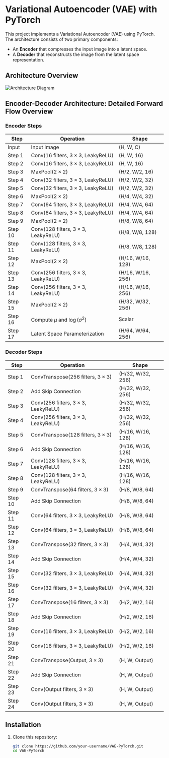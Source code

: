 # Variational Autoencoder (VAE) with PyTorch

This project implements a Variational Autoencoder (VAE) using PyTorch. The architecture consists of two primary components:
- An **Encoder** that compresses the input image into a latent space.
- A **Decoder** that reconstructs the image from the latent space representation.

## Architecture Overview
![Architecture Diagram](VAE-architecture.jpg)

## Encoder-Decoder Architecture: Detailed Forward Flow Overview

### Encoder Steps

| Step    | Operation                                   | Shape              |
|---------|---------------------------------------------|--------------------|
| Input   | Input Image                                 | (H, W, C)          |
| Step 1  | Conv(16 filters, $3 \times 3$, LeakyReLU)   | (H, W, 16)         |
| Step 2  | Conv(16 filters, $3 \times 3$, LeakyReLU)   | (H, W, 16)         |
| Step 3  | MaxPool($2 \times 2$)                       | (H/2, W/2, 16)     |
| Step 4  | Conv(32 filters, $3 \times 3$, LeakyReLU)   | (H/2, W/2, 32)     |
| Step 5  | Conv(32 filters, $3 \times 3$, LeakyReLU)   | (H/2, W/2, 32)     |
| Step 6  | MaxPool($2 \times 2$)                       | (H/4, W/4, 32)     |
| Step 7  | Conv(64 filters, $3 \times 3$, LeakyReLU)   | (H/4, W/4, 64)     |
| Step 8  | Conv(64 filters, $3 \times 3$, LeakyReLU)   | (H/4, W/4, 64)     |
| Step 9  | MaxPool($2 \times 2$)                       | (H/8, W/8, 64)     |
| Step 10 | Conv(128 filters, $3 \times 3$, LeakyReLU)  | (H/8, W/8, 128)    |
| Step 11 | Conv(128 filters, $3 \times 3$, LeakyReLU)  | (H/8, W/8, 128)    |
| Step 12 | MaxPool($2 \times 2$)                       | (H/16, W/16, 128)  |
| Step 13 | Conv(256 filters, $3 \times 3$, LeakyReLU)  | (H/16, W/16, 256)  |
| Step 14 | Conv(256 filters, $3 \times 3$, LeakyReLU)  | (H/16, W/16, 256)  |
| Step 15 | MaxPool($2 \times 2$)                       | (H/32, W/32, 256)  |
| Step 16 | Compute $\mu$ and $\log(\sigma^2)$          | Scalar             |
| Step 17 | Latent Space Parameterization               | (H/64, W/64, 256)  |

### Decoder Steps

| Step    | Operation                                   | Shape              |
|---------|---------------------------------------------|--------------------|
| Step 1  | ConvTranspose(256 filters, $3 \times 3$)    | (H/32, W/32, 256)  |
| Step 2  | Add Skip Connection                         | (H/32, W/32, 256)  |
| Step 3  | Conv(256 filters, $3 \times 3$, LeakyReLU)  | (H/32, W/32, 256)  |
| Step 4  | Conv(256 filters, $3 \times 3$, LeakyReLU)  | (H/32, W/32, 256)  |
| Step 5  | ConvTranspose(128 filters, $3 \times 3$)    | (H/16, W/16, 128)  |
| Step 6  | Add Skip Connection                         | (H/16, W/16, 128)  |
| Step 7  | Conv(128 filters, $3 \times 3$, LeakyReLU)  | (H/16, W/16, 128)  |
| Step 8  | Conv(128 filters, $3 \times 3$, LeakyReLU)  | (H/16, W/16, 128)  |
| Step 9  | ConvTranspose(64 filters, $3 \times 3$)     | (H/8, W/8, 64)     |
| Step 10 | Add Skip Connection                         | (H/8, W/8, 64)     |
| Step 11 | Conv(64 filters, $3 \times 3$, LeakyReLU)   | (H/8, W/8, 64)     |
| Step 12 | Conv(64 filters, $3 \times 3$, LeakyReLU)   | (H/8, W/8, 64)     |
| Step 13 | ConvTranspose(32 filters, $3 \times 3$)     | (H/4, W/4, 32)     |
| Step 14 | Add Skip Connection                         | (H/4, W/4, 32)     |
| Step 15 | Conv(32 filters, $3 \times 3$, LeakyReLU)   | (H/4, W/4, 32)     |
| Step 16 | Conv(32 filters, $3 \times 3$, LeakyReLU)   | (H/4, W/4, 32)     |
| Step 17 | ConvTranspose(16 filters, $3 \times 3$)     | (H/2, W/2, 16)     |
| Step 18 | Add Skip Connection                         | (H/2, W/2, 16)     |
| Step 19 | Conv(16 filters, $3 \times 3$, LeakyReLU)   | (H/2, W/2, 16)     |
| Step 20 | Conv(16 filters, $3 \times 3$, LeakyReLU)   | (H/2, W/2, 16)     |
| Step 21 | ConvTranspose(Output, $3 \times 3$)         | (H, W, Output)     |
| Step 22 | Add Skip Connection                         | (H, W, Output)     |
| Step 23 | Conv(Output filters, $3 \times 3$)          | (H, W, Output)     |
| Step 24 | Conv(Output filters, $3 \times 3$)          | (H, W, Output)     |

## Installation

1. Clone this repository:
   ```bash
   git clone https://github.com/your-username/VAE-PyTorch.git
   cd VAE-PyTorch
